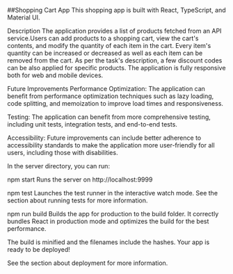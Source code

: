 ##Shopping Cart App
This shopping app is built with React, TypeScript, and Material UI. 

Description
The application provides a list of products fetched from an API service.Users can add products to a shopping cart, view the cart's contents, and modify the quantity of each item in the cart. Every item's quantity can be increased or decreased as well as each item can be removed from the cart. As per the task's description, a few discount codes can be also applied for specific products. The application is fully responsive both for web and mobile devices.

Future Improvements
Performance Optimization: The application can benefit from performance optimization techniques such as lazy loading, code splitting, and memoization to improve load times and responsiveness.

Testing: The application can benefit from more comprehensive testing, including unit tests, integration tests, and end-to-end tests.

Accessibility: Future improvements can include better adherence to accessibility standards to make the application more user-friendly for all users, including those with disabilities.

In the server directory, you can run:

npm start
Runs the server on http://localhost:9999

npm test
Launches the test runner in the interactive watch mode.
See the section about running tests for more information.

npm run build
Builds the app for production to the build folder.
It correctly bundles React in production mode and optimizes the build for the best performance.

The build is minified and the filenames include the hashes.
Your app is ready to be deployed!

See the section about deployment for more information.